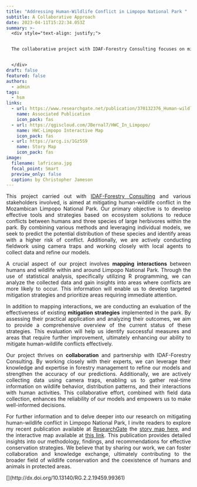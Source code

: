 ```yaml
---
title: "Addressing Human-Wildlife Conflict in Limpopo National Park "
subtitle: A Collaborative Approach
date: 2023-04-11T15:22:34.053Z
summary: >-
  <div style="text-align: justify;">


  The collaborative project with IDAF-Forestry Consulting focuses on mitigating human-wildlife conflict in Limpopo National Park through a comprehensive approach. By combining advanced modeling techniques, robust data collection methods, and collaboration with local agents, we aim to predict the distribution of large herbivores and identify areas at a higher risk of conflict. Furthermore, evaluating existing mitigation strategies will provide valuable insights into their effectiveness, allowing us to refine and develop more successful measures. Through our collaborative efforts, we strive to promote the coexistence of wildlife and human communities, fostering a sustainable balance within this remarkable natural habitat.


  </div>
draft: false
featured: false
authors:
  - admin
tags:
  - hsm
links:
  - url: https://www.researchgate.net/publication/370132376_Human-wildlife_conflict_in_the_Limpopo_National_Park_An_approach_through_habitat_suitability_modeling
    name: Associated Publication
    icon_pack: fas
  - url: https://qgiscloud.com/JBernal7/HWC_In_Limpopo/
    name: HWC-Limpopo Interactive Map
    icon_pack: fas
  - url: https://arcg.is/1Gz5S9
    name: Story Map
    icon_pack: fas
image:
  filename: lafricana.jpg
  focal_point: Smart
  preview_only: false
  caption: by Christopher Jameson
---
```

<!--StartFragment-->

<div style="text-align: justify;">

T﻿his project carried out with [IDAF-Forestry Consulting](http://idaf.es/) and various stakeholders involved, is aimed at mitigating human-wildlife conflict in the Mozambican Limpopo National Park. Our primary objective is to develop effective tools and strategies based on ecosystem solutions to reduce conflicts between humans and three species of large herbivores within the park. By combining various methods and leveraging individual models, we seek to predict the potential distribution of these species and identify areas with a higher risk of conflict. Additionally, we are actively conducting fieldwork using camera traps and working closely with local agents to collect data and refine our models.

A crucial aspect of our project involves **mapping interactions** between humans and wildlife within and around Limpopo National Park. Through the use of statistical analysis, specifically utilizing R programming, we can analyze the collected data and gain insights into areas where conflicts are more likely to occur. This information will enable us to develop targeted mitigation strategies and prioritize areas requiring immediate attention.

In addition to mapping interactions, we are conducting an evaluation of the effectiveness of existing **mitigation strategies** implemented in the park. By assessing their practical application and analyzing their outcomes, we aim to provide a comprehensive overview of the current status of these strategies. This evaluation will help us identify successful measures and areas that require further improvement, ultimately enhancing our ability to mitigate human-wildlife conflicts effectively.

Our project thrives on **collaboration** and partnership with IDAF-Forestry Consulting. By working closely with their experts, we can leverage their knowledge and expertise in forestry management to refine our models and strengthen the accuracy of our predictions. Additionally, we are actively collecting data using camera traps, enabling us to gather real-time information on wildlife behavior, distribution patterns, and their interactions with human activities. This collaborative effort, combined with field data collection, enhances the reliability of our models and empowers us to make well-informed decisions.

For further information and to delve deeper into our research on mitigating human-wildlife conflict in Limpopo National Park, I invite readers to explore my recent publication available at [ResearchGate](http://dx.doi.org/10.13140/RG.2.2.19459.99361) the [story map here](https://arcg.is/1Gz5S9), and the interactive map available at [this link](https://qgiscloud.com/JBernal7/HWC_In_Limpopo/). This publication provides detailed insights into our methodology, findings, and recommendations for effective conservation strategies. We believe that by sharing our work, we can foster collaboration and knowledge exchange, ultimately contributing to the broader field of wildlife conservation and the coexistence of humans and animals in protected areas. 

 </div>[](http://dx.doi.org/10.13140/RG.2.2.19459.99361)

<!--EndFragment-->